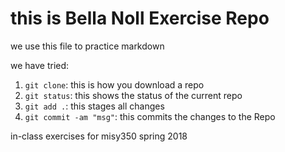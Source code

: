 # this is Bella Noll Exercise Repo

we use this file to practice markdown

we have tried:
1. `git clone`: this is how you download a repo
2. `git status`: this shows the status of the current repo
3. `git add .`: this stages all changes
4. `git commit -am "msg"`: this commits the changes to the Repo

in-class exercises for misy350 spring 2018
